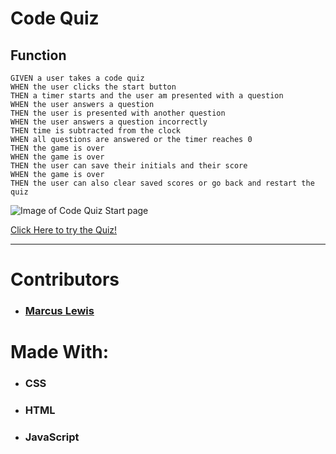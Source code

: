 # Code Quiz

## Function

```
GIVEN a user takes a code quiz
WHEN the user clicks the start button
THEN a timer starts and the user am presented with a question
WHEN the user answers a question
THEN the user is presented with another question
WHEN the user answers a question incorrectly
THEN time is subtracted from the clock
WHEN all questions are answered or the timer reaches 0
THEN the game is over
WHEN the game is over
THEN the user can save their initials and their score
WHEN the game is over
THEN the user can also clear saved scores or go back and restart the quiz
```

![Image of Code Quiz Start page](https://i.imgur.com/R8VA2zs.png)


[Click Here to try the Quiz!](https://lewisemarcus.github.io/CodeQuiz/)

---

# Contributors
* ###  [Marcus Lewis](https://github.com/lewisemarcus)

# Made With:

* ### CSS
* ### HTML
* ### JavaScript